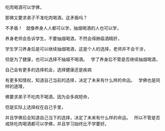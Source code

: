 吃肉喝酒可以学佛，

那佛又要求弟子不准吃肉喝酒，这矛盾吗？

不矛盾！
&nbsp;
就像养身人人都可以学，抽烟喝酒的人也可以学，

养身老师会告诉学生，不要抽烟喝酒，不然会得肺癌酒精肝，

学生学习养身后是可以继续抽烟喝酒，这是个人的选择，老师并不会干涉，

但是为了健康，也可以选择不抽烟不喝酒。
&nbsp;
学了养身后不管是否继续抽烟喝酒，

自己会有更多的选择机会，选择健康还是疾病

有更多知情权，知道自己当前的选择，决定了未来有什么样的命运。
&nbsp;
学佛也是同样的道理，

佛要求弟子不吃肉不喝酒，因为会多病短命，

但是实际上选择权在自己手里，

并且学佛后会知道自己当下的选择，决定了未来有什么样的命运。
&nbsp;
所以不管是否戒除吃肉喝酒都可以学佛，并且学习始终比不学要好。